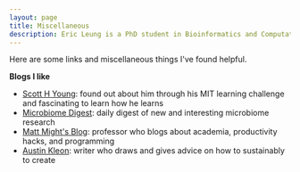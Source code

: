```yaml
---
layout: page
title: Miscellaneous
description: Eric Leung is a PhD student in Bioinformatics and Computational Biology in the Department of Medical Informatics and Clinical Epidemiology at the Oregon Health &amp; Science University
---
```


Here are some links and miscellaneous things I've found helpful.

**Blogs I like**

- [Scott H Young](https://www.scotthyoung.com/blog/): found out about him
  through his MIT learning challenge and fascinating to learn how he learns
- [Microbiome Digest](https://microbiomedigest.com/): daily digest of new and
  interesting microbiome research
- [Matt Might's Blog](http://matt.might.net/articles/): professor who blogs
  about academia, productivity hacks, and programming
- [Austin Kleon](https://austinkleon.com/): writer who draws and gives advice
  on how to sustainably to create
